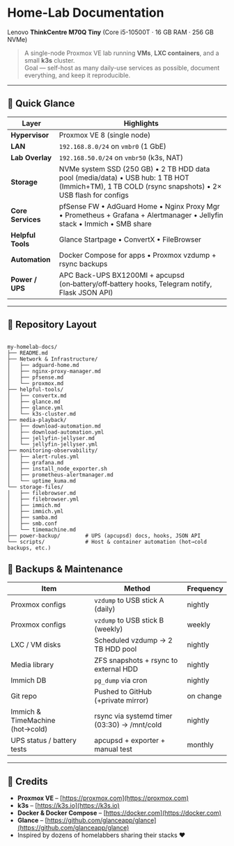 # Home-Lab Documentation  
Lenovo **ThinkCentre M70Q Tiny** (Core i5-10500T · 16 GB RAM · 256 GB NVMe)

> A single-node Proxmox VE lab running **VMs**, **LXC containers**, and a small **k3s** cluster.  
> Goal — self-host as many daily-use services as possible, document everything, and keep it reproducible.

---

## 🚀 Quick Glance

| Layer | Highlights |
|-------|------------|
| **Hypervisor** | Proxmox VE 8 (single node) |
| **LAN** | `192.168.8.0/24` on `vmbr0` (1 GbE) |
| **Lab Overlay** | `192.168.50.0/24` on `vmbr50` (k3s, NAT) |
| **Storage** | NVMe system SSD (250 GB) • 2 TB HDD data pool (media/data) • USB hub: 1 TB HOT (Immich+TM), 1 TB COLD (rsync snapshots) • 2× USB flash for configs |
| **Core Services** | pfSense FW • AdGuard Home • Nginx Proxy Mgr • Prometheus + Grafana + Alertmanager • Jellyfin stack • Immich • SMB share |
| **Helpful Tools** | Glance Startpage • ConvertX • FileBrowser |
| **Automation** | Docker Compose for apps • Proxmox vzdump + rsync backups |
| **Power / UPS** | APC Back-UPS BX1200MI + apcupsd (on‑battery/off‑battery hooks, Telegram notify, Flask JSON API) |

---

## 📂 Repository Layout

```

my-homelab-docs/
├── README.md
├── Network & Infrastructure/
│   ├── adguard-home.md
│   ├── nginx-proxy-manager.md
│   ├── pfsense.md
│   └── proxmox.md
├── helpful-tools/
│   ├── convertx.md
│   ├── glance.md
│   ├── glance.yml
│   └── k3s-cluster.md
├── media-playback/
│   ├── download-automation.md
│   ├── download-automation.yml
│   ├── jellyfin-jellyser.md
│   └── jellyfin-jellyser.yml
├── monitoring-observability/
│   ├── alert-rules.yml
│   ├── grafana.md
│   ├── install_node_exporter.sh
│   ├── prometheus-alertmanager.md
│   └── uptime_kuma.md
└── storage-files/
│   ├── filebrowser.md
│   ├── filebrowser.yml
│   ├── immich.md
│   ├── immich.yml
│   ├── samba.md
│   ├── smb.conf
│   └── timemachine.md
├── power-backup/        # UPS (apcupsd) docs, hooks, JSON API
└── scripts/             # Host & container automation (hot→cold backups, etc.)

````

## 🔄 Backups & Maintenance

| Item            | Method                                | Frequency |
| --------------- | ------------------------------------- | --------- |
| Proxmox configs | `vzdump` to USB stick A (daily)       | nightly   |
| Proxmox configs | `vzdump` to USB stick B (weekly)      | weekly    |
| LXC / VM disks  | Scheduled vzdump → 2 TB HDD pool      | nightly   |
| Media library   | ZFS snapshots + rsync to external HDD | nightly   |
| Immich DB       | `pg_dump` via cron                    | nightly   |
| Git repo        | Pushed to GitHub (+private mirror)    | on change |
| Immich & TimeMachine (hot→cold) | rsync via systemd timer (03:30) → /mnt/cold | nightly |
| UPS status / battery tests      | apcupsd + exporter + manual test            | monthly |

---

## 🧩 Credits

* **Proxmox VE** – [https://proxmox.com](https://proxmox.com)
* **k3s** – [https://k3s.io](https://k3s.io)
* **Docker & Docker Compose** – [https://docker.com](https://docker.com)
* **Glance** – [https://github.com/glanceapp/glance](https://github.com/glanceapp/glance)
* Inspired by dozens of homelabbers sharing their stacks ❤️


